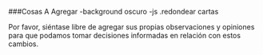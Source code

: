 ###Cosas A Agregar
-background oscuro
-js
.redondear cartas

Por favor, siéntase libre de agregar sus propias observaciones y opiniones para que podamos tomar decisiones informadas en relación con estos cambios.
